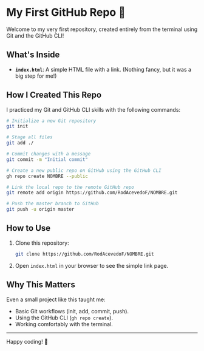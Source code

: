 # My First GitHub Repo 🚀

Welcome to my very first repository, created entirely from the terminal using Git and the GitHub CLI!

## What's Inside

- **`index.html`**: A simple HTML file with a link. (Nothing fancy, but it was a big step for me!)

## How I Created This Repo

I practiced my Git and GitHub CLI skills with the following commands:

```bash
# Initialize a new Git repository
git init

# Stage all files
git add ./

# Commit changes with a message
git commit -m "Initial commit"

# Create a new public repo on GitHub using the GitHub CLI
gh repo create NOMBRE --public

# Link the local repo to the remote GitHub repo
git remote add origin https://github.com/RodAcevedoF/NOMBRE.git

# Push the master branch to GitHub
git push -u origin master
```

## How to Use

1. Clone this repository:
   ```bash
   git clone https://github.com/RodAcevedoF/NOMBRE.git
   ```
2. Open `index.html` in your browser to see the simple link page.

## Why This Matters

Even a small project like this taught me:

- Basic Git workflows (init, add, commit, push).
- Using the GitHub CLI (`gh repo create`).
- Working comfortably with the terminal.

---

Happy coding! 🎉
